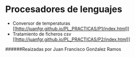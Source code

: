 Procesadores de lenguajes
============

- Conversor de temperaturas   [[http://juanfgr.github.io/PL_PRACTICAS/P1/index.html]]    
- Tratamiento de ficheros csv [[http://juanfgr.github.io/PL_PRACTICAS/P2/index.html]]

######Reaizadas por Juan Francisco Gonźalez Ramos
